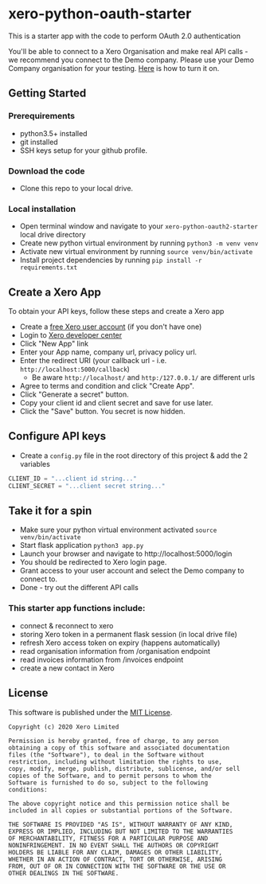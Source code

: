 # xero-python-oauth-starter

This is a starter app with the code to perform OAuth 2.0 authentication

You'll be able to connect to a Xero Organisation and make real API calls - we recommend you connect to the Demo company.
Please use your Demo Company organisation for your testing. 
[Here](https://central.xero.com/s/article/Use-the-demo-company) is how to turn it on.

## Getting Started

### Prerequirements
* python3.5+ installed
* git installed
* SSH keys setup for your github profile.

### Download the code
* Clone this repo to your local drive.

### Local installation
* Open terminal window and navigate to your `xero-python-oauth2-starter` local drive directory 
* Create new python virtual environment by running `python3 -m venv venv`
* Activate new virtual environment by running `source venv/bin/activate`
* Install project dependencies by running `pip install -r requirements.txt`

## Create a Xero App
To obtain your API keys, follow these steps and create a Xero app

* Create a [free Xero user account](https://www.xero.com/us/signup/api/) (if you don't have one)
* Login to [Xero developer center](https://developer.xero.com/myapps)
* Click "New App" link
* Enter your App name, company url, privacy policy url.
* Enter the redirect URI (your callback url - i.e. `http://localhost:5000/callback`)
    * Be aware `http://localhost/` and `http:/127.0.0.1/` are different urls
* Agree to terms and condition and click "Create App".
* Click "Generate a secret" button.
* Copy your client id and client secret and save for use later.
* Click the "Save" button. You secret is now hidden.

## Configure API keys
* Create a `config.py` file in the root directory of this project & add the 2 variables
```python
CLIENT_ID = "...client id string..."
CLIENT_SECRET = "...client secret string..."
```

## Take it for a spin

* Make sure your python virtual environment activated `source venv/bin/activate`
* Start flask application `python3 app.py`
* Launch your browser and navigate to http://localhost:5000/login 
* You should be redirected to Xero login page.
* Grant access to your user account and select the Demo company to connect to.
* Done - try out the different API calls

### This starter app functions include:

* connect & reconnect to xero
* storing Xero token in a permanent flask session (in local drive file)
* refresh Xero access token on expiry  (happens automatically)
* read organisation information from /organisation endpoint
* read invoices information from /invoices endpoint
* create a new contact in Xero

## License

This software is published under the [MIT License](http://en.wikipedia.org/wiki/MIT_License).

	Copyright (c) 2020 Xero Limited

	Permission is hereby granted, free of charge, to any person
	obtaining a copy of this software and associated documentation
	files (the "Software"), to deal in the Software without
	restriction, including without limitation the rights to use,
	copy, modify, merge, publish, distribute, sublicense, and/or sell
	copies of the Software, and to permit persons to whom the
	Software is furnished to do so, subject to the following
	conditions:

	The above copyright notice and this permission notice shall be
	included in all copies or substantial portions of the Software.

	THE SOFTWARE IS PROVIDED "AS IS", WITHOUT WARRANTY OF ANY KIND,
	EXPRESS OR IMPLIED, INCLUDING BUT NOT LIMITED TO THE WARRANTIES
	OF MERCHANTABILITY, FITNESS FOR A PARTICULAR PURPOSE AND
	NONINFRINGEMENT. IN NO EVENT SHALL THE AUTHORS OR COPYRIGHT
	HOLDERS BE LIABLE FOR ANY CLAIM, DAMAGES OR OTHER LIABILITY,
	WHETHER IN AN ACTION OF CONTRACT, TORT OR OTHERWISE, ARISING
	FROM, OUT OF OR IN CONNECTION WITH THE SOFTWARE OR THE USE OR
	OTHER DEALINGS IN THE SOFTWARE.
